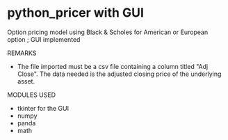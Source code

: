 # python_pricer with GUI
Option pricing model using Black & Scholes for American or European option ; GUI implemented



REMARKS 
- The file imported must be a csv file containing a column titled "Adj Close". The data needed is the adjusted closing price of the underlying asset.


MODULES USED
- tkinter for the GUI
- numpy
- panda
- math
